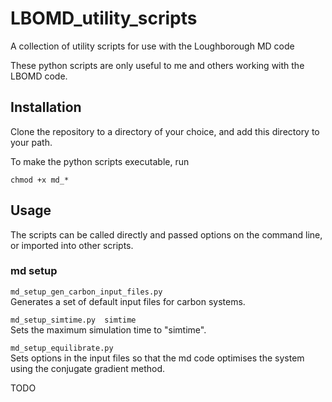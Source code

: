 # LBOMD_utility_scripts
A collection of utility scripts for use with the Loughborough MD code

These python scripts are only useful to me and others working with the LBOMD code.


## Installation

Clone the repository to a directory of your choice, and add this directory to your path.

To make the python scripts executable, run

`chmod +x md_*`


## Usage

The scripts can be called directly and passed options on the command line, or imported into other scripts.

### md setup

`md_setup_gen_carbon_input_files.py`   
Generates a set of default input files for carbon systems.

`md_setup_simtime.py  simtime`  
Sets the maximum simulation time to "simtime".

`md_setup_equilibrate.py`  
Sets options in the input files so that the md code optimises the system using the conjugate gradient method.


TODO

